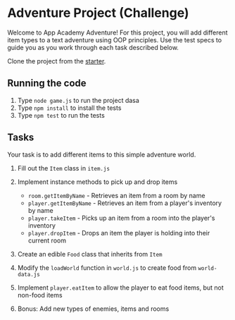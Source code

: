 # Adventure Project (Challenge)

Welcome to App Academy Adventure! For this project, you will add different item types to a text adventure using OOP principles. Use the test specs to guide you as you work through each task described below.

Clone the project from the [starter](https://github.com/appacademy-starters/adventure-starter).

## Running the code

1. Type `node game.js` to run the project dasa
2. Type `npm install` to install the tests
3. Type `npm test` to run the tests

## Tasks

Your task is to add different items to this simple adventure world.

1. Fill out the `Item` class in `item.js`
2. Implement instance methods to pick up and drop items

   - `room.getItemByName` - Retrieves an item from a room by name
   - `player.getItemByName` - Retrieves an item from a player's inventory by name
   - `player.takeItem` - Picks up an item from a room into the player's inventory
   - `player.dropItem` - Drops an item the player is holding into their current room

3. Create an edible `Food` class that inherits from `Item`
4. Modify the `loadWorld` function in `world.js` to create food from `world-data.js`
5. Implement `player.eatItem` to allow the player to eat food items, but not non-food items
6. Bonus: Add new types of enemies, items and rooms
